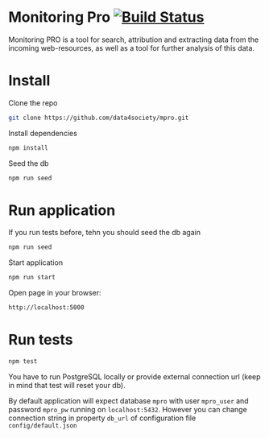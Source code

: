 # Monitoring Pro [![Build Status](https://travis-ci.org/data4society/mpro.svg?branch=master)](https://travis-ci.org/data4society/mpro)

Monitoring PRO is a tool for search, attribution and extracting data from the incoming web-resources, as well as a tool for further analysis of this data.

# Install

Clone the repo

```bash
git clone https://github.com/data4society/mpro.git
```

Install dependencies

```bash
npm install 
```

Seed the db

```bash
npm run seed
```

# Run application

If you run tests before, tehn you should seed the db again

```bash
npm run seed
```

Start application

```bash
npm run start
```

Open page in your browser:

```bash
http://localhost:5000
```

# Run tests

```bash
npm test
```

You have to run PostgreSQL locally or provide external connection url (keep in mind that test will reset your db).

By default application will expect database `mpro` with user `mpro_user` and password `mpro_pw` running on `localhost:5432`. However you can change connection string in property `db_url` of configuration file `config/default.json`